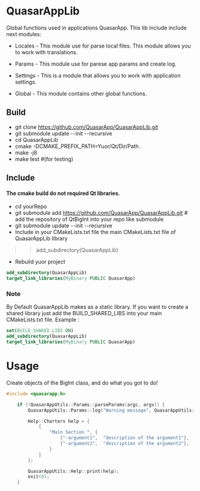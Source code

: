 # QuasarAppLib
Global functions used in applications QuasarApp.
This lib include include next modules:

* Locales - This module use for parse local files. This module allows you to work with translations. 

* Params - This module use for parese app params and create log.

* Settings - This is a module that allows you to work with application settings. 

* Global - This module contains other global functions.


## Build


 * git clone https://github.com/QuasarApp/QuasarAppLib.git
 * git submodule update --init --recursive
 * cd QuasarAppLib
 * cmake -DCMAKE_PREFIX_PATH=Yuor/Qt/Dir/Path .  
 * make -j8
 * make test #(for testing)

## Include

#### The cmake build do not required Qt libraries. 
 
 * cd yourRepo
 * git submodule add https://github.com/QuasarApp/QuasarAppLib.git # add the repository of QtBigInt into your repo like submodule
 * git submodule update --init --recursive
 * Include in your CMakeLists.txt file the main CMakeLists.txt file of QuasarAppLib library
  >> add_subdirectory(QuasarAppLib)
 * Rebuild yuor project

``` cmake
add_subdirectory(QuasarAppLib)
target_link_libraries(MyBinary PUBLIC QuasarApp)
```

### Note 
By Default QuasarAppLib makes as a static library. If you want to create a shared library just add the BUILD_SHARED_LIBS into your main CMakeLists.txt file.
Example :

``` cmake
set(BUILD_SHARED_LIBS ON)
add_subdirectory(QuasarAppLib)
target_link_libraries(MyBinary PUBLIC QuasarApp)

```

# Usage
Create objects of the BigInt class, and do what you got to do!

``` cpp
#include <quasarapp.h>

    if (!QuasarAppUtils::Params::parseParams(argc, argv)) {
        QuasarAppUtils::Params::log("Warning message", QuasarAppUtils::Warning);

        Help::Charters help = {
            {
                "Main Section ", {
                    {"-argument1",  "description of the argument1"},
                    {"-argument2",  "description of the argument2"},
                }
            }
        };

        QuasarAppUtils::Help::print(help);
        exit(0);
    }
```
